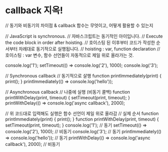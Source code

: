 # callback 지옥!

// 동기와 비동기의 차이점 & callback 함수는 무엇이고, 어떻게 활용할 수 있는지

// JavaScript is synchronous.
// 자바스크립트는 동기적인 아이입니다.
// Execute the code block in order after hoisting.
// 호이스팅 된 이후부터 코드가 작성한 순서부터 차례대로 동기적으로 실행됩니다.
// hoisting : var, function declaration
// 호이스팅 : var 변수, 함수 선언들이 자동적으로 제일 위로 올라가는 것.

console.log('1');
setTimeout(() => console.log('2'), 1000);
console.log('3');

// Synchronous callback
// 동기적으로 살행
function printImmediately(print) {
  print();
}
printImmediately(() => console.log('hello'));

// Asynchronous callback
// 나중에 실행 (비동기 콜백)
function printWithDelay(print, timeout) {
  setTimeout(print, timeout);
}
printWithDelay(() => console.log('async callback'), 2000);

// 위 코드대로 입력해도 실행은 함수 선언이 제일 위로 올라감
// 실제 순서
function printImmediately(print) {
  print();
}
function printWithDelay(print, timeout) {
  setTimeout(print, timeout);
}
console.log('1'); // 동기
setTimeout(() => console.log('2'), 1000); // 비동기
console.log('3'); // 동기
printImmediately(() => console.log('hello')); // 동기
printWithDelay(() => console.log('async callback'), 2000); // 비동기
